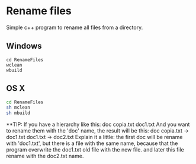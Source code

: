 Rename files
===========

Simple c++ program to rename all files from a directory.

Windows
-------
```batch
cd RenameFiles
wclean
wbuild

```

OS X
----
```bash
cd RenameFiles
sh mclean
sh mbuild

```

**TIP: If you have a hierarchy like this:
	doc copia.txt
	doc1.txt
And you want to rename them with the 'doc' name, the result will be this:
	doc copia.txt -> doc1.txt
	doc1.txt      -> doc2.txt
Explain it a little:
	the first doc will be rename with 'doc1.txt', but there is a file with the same name, because that the program overwrite the doc1.txt old file with the new file. and later this file rename with the doc2.txt name.

